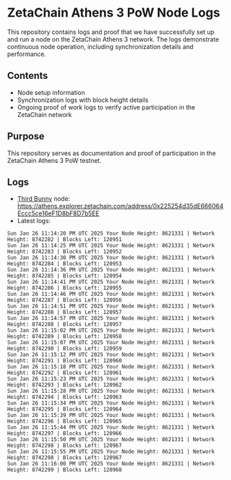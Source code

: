 # ZetaChain Athens 3 PoW Node Logs
This repository contains logs and proof that we have successfully set up and run a node on the ZetaChain Athens 3 network. The logs demonstrate continuous node operation, including synchronization details and performance.

## Contents
- Node setup information
- Synchronization logs with block height details
- Ongoing proof of work logs to verify active participation in the ZetaChain network

## Purpose
This repository serves as documentation and proof of participation in the ZetaChain Athens 3 PoW testnet.

## Logs

- [Third Bunny](https://thirdbunny.xyz/) node: https://athens.explorer.zetachain.com/address/0x225254d35dE666064Eccc5ce16eF1D8bF8D7b5EE
- Latest logs:
```
Sun Jan 26 11:14:20 PM UTC 2025 Your Node Height: 8621331 | Network Height: 8742282 | Blocks Left: 120951
Sun Jan 26 11:14:25 PM UTC 2025 Your Node Height: 8621331 | Network Height: 8742283 | Blocks Left: 120952
Sun Jan 26 11:14:30 PM UTC 2025 Your Node Height: 8621331 | Network Height: 8742284 | Blocks Left: 120953
Sun Jan 26 11:14:36 PM UTC 2025 Your Node Height: 8621331 | Network Height: 8742285 | Blocks Left: 120954
Sun Jan 26 11:14:41 PM UTC 2025 Your Node Height: 8621331 | Network Height: 8742286 | Blocks Left: 120955
Sun Jan 26 11:14:46 PM UTC 2025 Your Node Height: 8621331 | Network Height: 8742287 | Blocks Left: 120956
Sun Jan 26 11:14:51 PM UTC 2025 Your Node Height: 8621331 | Network Height: 8742288 | Blocks Left: 120957
Sun Jan 26 11:14:57 PM UTC 2025 Your Node Height: 8621331 | Network Height: 8742288 | Blocks Left: 120957
Sun Jan 26 11:15:02 PM UTC 2025 Your Node Height: 8621331 | Network Height: 8742289 | Blocks Left: 120958
Sun Jan 26 11:15:07 PM UTC 2025 Your Node Height: 8621331 | Network Height: 8742290 | Blocks Left: 120959
Sun Jan 26 11:15:12 PM UTC 2025 Your Node Height: 8621331 | Network Height: 8742291 | Blocks Left: 120960
Sun Jan 26 11:15:18 PM UTC 2025 Your Node Height: 8621331 | Network Height: 8742292 | Blocks Left: 120961
Sun Jan 26 11:15:23 PM UTC 2025 Your Node Height: 8621331 | Network Height: 8742293 | Blocks Left: 120962
Sun Jan 26 11:15:28 PM UTC 2025 Your Node Height: 8621331 | Network Height: 8742294 | Blocks Left: 120963
Sun Jan 26 11:15:34 PM UTC 2025 Your Node Height: 8621331 | Network Height: 8742295 | Blocks Left: 120964
Sun Jan 26 11:15:39 PM UTC 2025 Your Node Height: 8621331 | Network Height: 8742296 | Blocks Left: 120965
Sun Jan 26 11:15:44 PM UTC 2025 Your Node Height: 8621331 | Network Height: 8742297 | Blocks Left: 120966
Sun Jan 26 11:15:50 PM UTC 2025 Your Node Height: 8621331 | Network Height: 8742298 | Blocks Left: 120967
Sun Jan 26 11:15:55 PM UTC 2025 Your Node Height: 8621331 | Network Height: 8742298 | Blocks Left: 120967
Sun Jan 26 11:16:00 PM UTC 2025 Your Node Height: 8621331 | Network Height: 8742299 | Blocks Left: 120968
```
